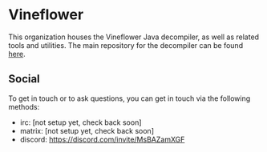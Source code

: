# Vineflower

This organization houses the Vineflower Java decompiler, as well as related tools and utilities. The main repository for the decompiler can be found [here](https://github.com/Vineflower/vineflower).

## Social

To get in touch or to ask questions, you can get in touch via the following methods:

- irc: [not setup yet, check back soon]
- matrix: [not setup yet, check back soon]
- discord: https://discord.com/invite/MsBAZamXGF
